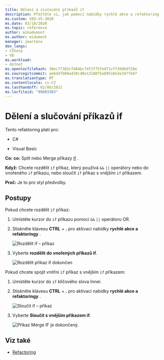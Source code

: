 ```yaml
---
title: Dělení a slučování příkazů if
description: Přečtěte si, jak pomocí nabídky rychlé akce a refaktoring rozdělit nebo sloučit příkazy if.
ms.custom: SEO-VS-2020
ms.date: 03/10/2020
ms.topic: reference
author: mikadumont
ms.author: midumont
manager: jmartens
dev_langs:
- CSharp
- VB
ms.workload:
- dotnet
ms.openlocfilehash: 30ec77382cf404bc74f2ff5fed71cff360b9f28e
ms.sourcegitcommit: ae6d47b09a439cd0e13180f5e89510e3e347fd47
ms.translationtype: MT
ms.contentlocale: cs-CZ
ms.lasthandoff: 02/08/2021
ms.locfileid: "99893383"
---
```

# <a name="split-or-merge-if-statements"></a>Dělení a slučování příkazů if

Tento refaktoring platí pro:

- C#

- Visual Basic

**Co:** **co:** Split nebo Merge příkazy [if](/dotnet/csharp/language-reference/keywords/if-else) .

**Když:** Chcete rozdělit `if` příkaz, který používá `&&` `||` operátory nebo do vnořeného `if` příkazu, nebo sloučit `if` příkaz s vnějším `if` příkazem.

**Proč:** Je to pro styl předvolby.  

## <a name="how-to"></a>Postupy

Pokud chcete rozdělit `if` příkaz:

1. Umístěte kurzor do `if` příkazu pomocí `&&` `||` operátoru OR.

2. Stiskněte klávesu **CTRL** + **.** pro aktivaci nabídky **rychlé akce a refaktoringy** .

    ![Rozdělit if – příkaz](../media/split-if-statement.png)

3. Vyberte **rozdělit do vnořených příkazů if**.

    ![Rozdělit příkaz if dokončen](../media/split-if-statement-complete.png)

Pokud chcete spojit vnitřní `if` příkaz s vnějším `if` příkazem: 

1. Umístěte kurzor do `if` klíčového slova Inner.

2. Stiskněte klávesu **CTRL** + **.** pro aktivaci nabídky **rychlé akce a refaktoringy** .

    ![Sloučit if – příkaz](../media/merge-if-statement.png)

3. Vyberte **Sloučit s vnějším příkazem if**.

    ![Příkaz Merge IF je dokončený.](../media/merge-if-statement-complete.png)

## <a name="see-also"></a>Viz také

- [Refactoring](../refactoring-in-visual-studio.md)